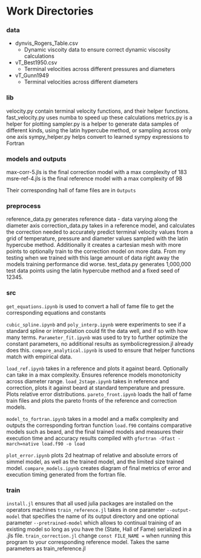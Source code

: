 # Work Directories

### data
- dynvis_Rogers_Table.csv
    - Dynamic viscoity data to ensure correct dynamic viscosity calculations
- vT_Best1950.csv
    - Terminal velocities across different pressures and diameters
- vT_Gunn1949
    - Terminal velocities across different diameters

### lib
velocity.py contain terminal velocity functions, and their helper functions.
fast_velocity.py uses numba to speed up these calculations
metrics.py is a helper for plotting
sampler.py is a helper to generate data samples of different kinds, using the latin hypercube method, or sampling across only one axis
sympy_helper.py helps convert to learned sympy expressions to Fortran

### models and outputs
max-corr-5.jls is the final correction model with a max complexity of 183
msre-ref-4.jls is the final reference model with a max complexity of 98

Their corresponding hall of fame files are in `Outputs`

### preprocess

reference_data.py generates reference data - data varying along the diameter axis
correction_data.py takes in a reference model, and calculates the correction needed to accurately predict terminal velocity values from a grid of temperature, pressure and diameter values sampled with the latin hypercube method. Additionally it creates a cartesian mesh with more points to optionally train to the correction model on more data. From my testing when we trained with this large amount of data right away the models training performance did worse.
test_data.py generates 1,000,000 test data points using the latin hypercube method and a fixed seed of 12345.

### src
`get_equations.ipynb` is used to convert a hall of fame file to get the corresponding equations and constants

`cubic_spline.ipynb` and `poly_interp.ipynb` were experiments to see if a standard spline or interpolation could fit the data well, and if so with how many terms.
`Parameter_fit.ipynb` was used to try to further optimize the constant parameters, no additional results as symbolicregression.jl already does this.
`compare_analytical.ipynb` is used to ensure that helper functions match with empirical data.

`load_ref.ipynb` takes in a reference and plots it against beard. Optionally can take in a max complexity. Ensures reference models monotonicity across diameter range.
`load_2stage.ipynb` takes in reference and correction, plots it against beard at standard temperature and pressure. Plots relative error distributions.
`pareto_front.ipynb` loads the hall of fame train files and plots the pareto fronts of the reference and correction models.

`model_to_fortran.ipynb` takes in a model and a ma6x complexity and outputs the corresponding fortran function
`load.f90` contains comparative models such as beard, and the final trained models and measures their execution time and accuracy results
compiled with `gfortran -Ofast -march=native load.f90 -o load`


`plot_error.ipynb` plots 2d heatmap of relative and absolute errors of simmel model, as well as the trained model, and the limited size trained model.
`compare_models.ipynb` creates diagram of final metrics of error and execution timing generated from the fortran file.

### train

`install.jl` ensures that all used julia packages are installed on the operators machines
`train_reference.jl` takes in one parameter `--output-model` that specifies the name of its output directory and one optional parameter `--pretrained-model` which allows to continual training of an existing model so long as you have the (State, Hall of Fame) serialized in a .jls file.
`train_correction.jl` change `const FILE_NAME =` when running this program to your corresponding reference model. Takes the same parameters as train_reference.jl